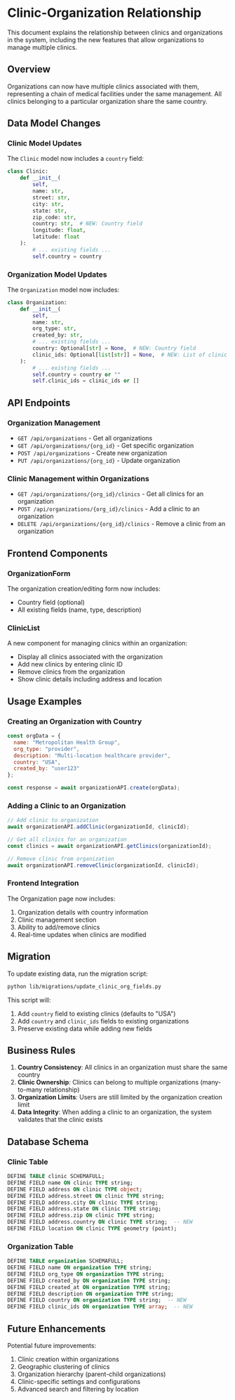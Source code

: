 # Clinic-Organization Relationship

This document explains the relationship between clinics and organizations in the system, including the new features that allow organizations to manage multiple clinics.

## Overview

Organizations can now have multiple clinics associated with them, representing a chain of medical facilities under the same management. All clinics belonging to a particular organization share the same country.

## Data Model Changes

### Clinic Model Updates

The `Clinic` model now includes a `country` field:

```python
class Clinic:
    def __init__(
        self,
        name: str,
        street: str,
        city: str,
        state: str,
        zip_code: str,
        country: str,  # NEW: Country field
        longitude: float,
        latitude: float
    ):
        # ... existing fields ...
        self.country = country
```

### Organization Model Updates

The `Organization` model now includes:

```python
class Organization:
    def __init__(
        self,
        name: str,
        org_type: str,
        created_by: str,
        # ... existing fields ...
        country: Optional[str] = None,  # NEW: Country field
        clinic_ids: Optional[list[str]] = None,  # NEW: List of clinic IDs
    ):
        # ... existing fields ...
        self.country = country or ""
        self.clinic_ids = clinic_ids or []
```

## API Endpoints

### Organization Management

- `GET /api/organizations` - Get all organizations
- `GET /api/organizations/{org_id}` - Get specific organization
- `POST /api/organizations` - Create new organization
- `PUT /api/organizations/{org_id}` - Update organization

### Clinic Management within Organizations

- `GET /api/organizations/{org_id}/clinics` - Get all clinics for an organization
- `POST /api/organizations/{org_id}/clinics` - Add a clinic to an organization
- `DELETE /api/organizations/{org_id}/clinics` - Remove a clinic from an organization

## Frontend Components

### OrganizationForm

The organization creation/editing form now includes:
- Country field (optional)
- All existing fields (name, type, description)

### ClinicList

A new component for managing clinics within an organization:
- Display all clinics associated with the organization
- Add new clinics by entering clinic ID
- Remove clinics from the organization
- Show clinic details including address and location

## Usage Examples

### Creating an Organization with Country

```javascript
const orgData = {
  name: "Metropolitan Health Group",
  org_type: "provider",
  description: "Multi-location healthcare provider",
  country: "USA",
  created_by: "user123"
};

const response = await organizationAPI.create(orgData);
```

### Adding a Clinic to an Organization

```javascript
// Add clinic to organization
await organizationAPI.addClinic(organizationId, clinicId);

// Get all clinics for an organization
const clinics = await organizationAPI.getClinics(organizationId);

// Remove clinic from organization
await organizationAPI.removeClinic(organizationId, clinicId);
```

### Frontend Integration

The Organization page now includes:
1. Organization details with country information
2. Clinic management section
3. Ability to add/remove clinics
4. Real-time updates when clinics are modified

## Migration

To update existing data, run the migration script:

```bash
python lib/migrations/update_clinic_org_fields.py
```

This script will:
1. Add `country` field to existing clinics (defaults to "USA")
2. Add `country` and `clinic_ids` fields to existing organizations
3. Preserve existing data while adding new fields

## Business Rules

1. **Country Consistency**: All clinics in an organization must share the same country
2. **Clinic Ownership**: Clinics can belong to multiple organizations (many-to-many relationship)
3. **Organization Limits**: Users are still limited by the organization creation limit
4. **Data Integrity**: When adding a clinic to an organization, the system validates that the clinic exists

## Database Schema

### Clinic Table
```sql
DEFINE TABLE clinic SCHEMAFULL;
DEFINE FIELD name ON clinic TYPE string;
DEFINE FIELD address ON clinic TYPE object;
DEFINE FIELD address.street ON clinic TYPE string;
DEFINE FIELD address.city ON clinic TYPE string;
DEFINE FIELD address.state ON clinic TYPE string;
DEFINE FIELD address.zip ON clinic TYPE string;
DEFINE FIELD address.country ON clinic TYPE string;  -- NEW
DEFINE FIELD location ON clinic TYPE geometry (point);
```

### Organization Table
```sql
DEFINE TABLE organization SCHEMAFULL;
DEFINE FIELD name ON organization TYPE string;
DEFINE FIELD org_type ON organization TYPE string;
DEFINE FIELD created_by ON organization TYPE string;
DEFINE FIELD created_at ON organization TYPE string;
DEFINE FIELD description ON organization TYPE string;
DEFINE FIELD country ON organization TYPE string;  -- NEW
DEFINE FIELD clinic_ids ON organization TYPE array;  -- NEW
```

## Future Enhancements

Potential future improvements:
1. Clinic creation within organizations
2. Geographic clustering of clinics
3. Organization hierarchy (parent-child organizations)
4. Clinic-specific settings and configurations
5. Advanced search and filtering by location 